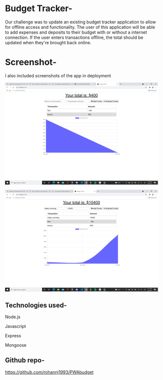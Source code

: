 # Budget Tracker-
Our challenge was to update an existing budget tracker application to allow for offline access and functionality. The user of this application  will be able to add expenses and deposits to their budget with or without a internet connection. If the user enters transactions offline, the total should be updated when they're brought back online. 

# Screenshot-
I also included  screenshots of the app in deployment

![screenshot](public/screenshots/Screenshot152.png)

![screenshot](public/screenshots/Screenshot153.png)


## Technologies used-
Node.js

Javascript

Express

Mongoose


## Github repo-
https://github.com/rohannj1993/PWAbudget


